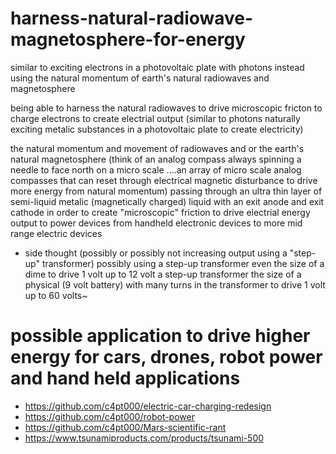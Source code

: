 # harness-natural-radiowave-magnetosphere-for-energy
similar to exciting electrons in a photovoltaic plate with photons instead using the natural momentum of earth's natural radiowaves and magnetosphere

being able to harness the natural radiowaves to drive microscopic fricton to charge electrons to create electrial output (similar to photons naturally exciting metalic substances in a photovoltaic plate to create electricity)

the natural momentum and movement of radiowaves and or the earth's natural magnetosphere (think of an analog compass always spinning a needle to face north on a micro scale ....an array of micro scale analog compasses that can reset through electrical magnetic disturbance to drive more energy from natural momentum) passing through an ultra thin layer of semi-liquid metalic (magnetically charged) liquid with an exit anode and exit cathode in order to create "microscopic" friction to drive electrial energy output to power devices from handheld electronic devices to more mid range electric devices






* side thought
(possibly or possibly not increasing output using a "step-up" transformer)
possibly using a step-up transformer even the size of a dime to drive 1 volt up to 12 volt a step-up transformer the size of a physical (9 volt battery) with many turns in the transformer to drive 1 volt up to 60 volts~

# possible application to drive higher energy for cars, drones, robot power and hand held applications
* https://github.com/c4pt000/electric-car-charging-redesign
* https://github.com/c4pt000/robot-power
* https://github.com/c4pt000/Mars-scientific-rant
* https://www.tsunamiproducts.com/products/tsunami-500
